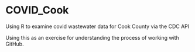 COVID_Cook
=============
Using R to examine covid wastewater data for Cook County via the CDC API

Using this as an exercise for understanding the process of working with GitHub.
